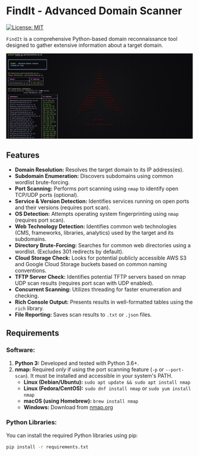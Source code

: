 # FindIt - Advanced Domain Scanner

[![License: MIT](https://img.shields.io/badge/License-MIT-yellow.svg)](https://opensource.org/licenses/MIT)

`FindIt` is a comprehensive Python-based domain reconnaissance tool designed to gather extensive information about a target domain.

![findIt Demo Screenshot (Placeholder - Replace with actual screenshot)](placeholder.png) 

## Features
* **Domain Resolution:** Resolves the target domain to its IP address(es).
* **Subdomain Enumeration:** Discovers subdomains using common wordlist brute-forcing.
* **Port Scanning:** Performs port scanning using `nmap` to identify open TCP/UDP ports (optional).
* **Service & Version Detection:** Identifies services running on open ports and their versions (requires port scan).
* **OS Detection:** Attempts operating system fingerprinting using `nmap` (requires port scan).
* **Web Technology Detection:** Identifies common web technologies (CMS, frameworks, libraries, analytics) used by the target and its subdomains.
* **Directory Brute-Forcing:** Searches for common web directories using a wordlist. (Excludes 301 redirects by default).
* **Cloud Storage Check:** Looks for potential publicly accessible AWS S3 and Google Cloud Storage buckets based on common naming conventions.
* **TFTP Server Check:** Identifies potential TFTP servers based on nmap UDP scan results (requires port scan with UDP enabled).
* **Concurrent Scanning:** Utilizes threading for faster enumeration and checking.
* **Rich Console Output:** Presents results in well-formatted tables using the `rich` library.
* **File Reporting:** Saves scan results to `.txt` or `.json` files.

## Requirements

### Software:

1.  **Python 3:** Developed and tested with Python 3.6+.
2.  **nmap:** Required *only* if using the port scanning feature (`-p` or `--port-scan`). It must be installed and accessible in your system's PATH.
    * **Linux (Debian/Ubuntu):** `sudo apt update && sudo apt install nmap`
    * **Linux (Fedora/CentOS):** `sudo dnf install nmap` or `sudo yum install nmap`
    * **macOS (using Homebrew):** `brew install nmap`
    * **Windows:** Download from [nmap.org](https://nmap.org/download.html)

### Python Libraries:

You can install the required Python libraries using pip:

```bash
pip install -r requirements.txt
